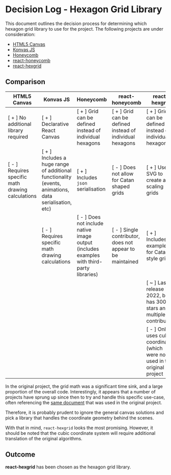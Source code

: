 # Decision Log - Hexagon Grid Library

This document outlines the decision process for determining which hexagon grid library to use for the project. The following
projects are under consideration:

- [HTML5 Canvas](https://developer.mozilla.org/en-US/docs/Web/HTML/Element/canvas)
- [Konvas JS](https://konvajs.org/)
- [Honeycomb](https://abbekeultjes.nl/honeycomb/)
- [react-honeycomb](https://github.com/taraspolovyi/react-honeycomb)
- [react-hexgrid](https://github.com/Hellenic/react-hexgrid)

## Comparison

| HTML5 Canvas                                      | Konvas JS                                                                                             | Honeycomb                                                                                 | react-honeycomb                                            | react-hexgrid                                                                  |
| ------------------------------------------------- | ----------------------------------------------------------------------------------------------------- | ----------------------------------------------------------------------------------------- | ---------------------------------------------------------- | ------------------------------------------------------------------------------ |
| [ + ] No additional library required              | [ + ] Declarative React Canvas                                                                        | [ + ] Grid can be defined instead of individual hexagons                                  | [ + ] Grid can be defined instead of individual hexagons   | [ + ] Grid can be defined instead of individual hexagons                       |
| [ - ] Requires specific math drawing calculations | [ + ] Includes a huge range of additional functionality (events, animations, data serialisation, etc) | [ + ] Includes `json` serialisation                                                       | [ - ] Does not allow for Catan shaped grids                | [ + ] Uses SVG to create auto scaling grids                                    |
|                                                   | [ - ] Requires specific math drawing calculations                                                     | [ - ] Does not include native image output (includes examples with third-party libraries) | [ - ] Single contributor, does not appear to be maintained | [ + ] Includes examples for Catan style grids                                  |
|                                                   |                                                                                                       |                                                                                           |                                                            | [ ~ ] Last release in 2022, but it has 300 stars and multiple contributors     |
|                                                   |                                                                                                       |                                                                                           |                                                            | [ - ] Only uses cubic coordinates (which were not used in the original project |

In the original project, the grid math was a significant time sink, and a large proportion of the overall code.
Interestingly, it appears that a number of projects have sprung up since then to try and handle this specific use-case,
often referencing the [same document](https://www.redblobgames.com/grids/hexagons/) that was used in the original project.

Therefore, it is probably prudent to ignore the general canvas solutions and pick a library that handles the coordinate
geometry behind the scenes.

With that in mind, `react-hexgrid` looks the most promising. However, it should be noted that the cubic coordinate
system will require additional translation of the original algorithms.

## Outcome

**react-hexgrid** has been chosen as the hexagon grid library.
